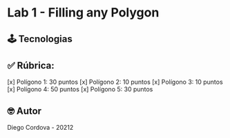# Lab 1 - Filling any Polygon

## 🕹️ Tecnologias

## ✅ Rúbrica:

[x] Polígono 1: 30 puntos
[x] Polígono 2: 10 puntos
[x] Polígono 3: 10 puntos
[x] Polígono 4: 50 puntos
[x] Polígono 5: 30 puntos


## 🤓 Autor

Diego Cordova - 20212